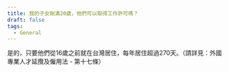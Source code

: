 ```yaml
---
title: 我的子女剛滿20歲，他們可以取得工作許可嗎？
draft: false
tags:
  - General
---
```

是的，只要他們從16歲之前就在台灣居住，每年居住超過270天。（請詳見：外國專業人才延攬及僱用法 - 第十七條）